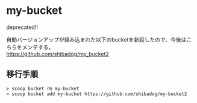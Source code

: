 # my-bucket

deprecated!!

自動バージョンアップが組み込まれた以下のbucketを新設したので、今後はこちらをメンテする。  
https://github.com/shibadog/my_bucket2

## 移行手順

```
> scoop bucket rm my-bucket
> scoop bucket add my-bucket https://github.com/shibadog/my-bucket2
```
